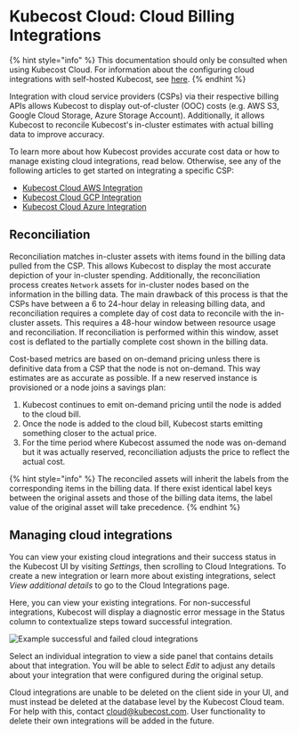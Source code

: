 # Kubecost Cloud: Cloud Billing Integrations

{% hint style="info" %}
This documentation should only be consulted when using Kubecost Cloud. For information about the configuring cloud integrations with self-hosted Kubecost, see [here](https://docs.kubecost.com/install-and-configure/install/cloud-integration).
{% endhint %}

Integration with cloud service providers (CSPs) via their respective billing APIs allows Kubecost to display out-of-cluster (OOC) costs (e.g. AWS S3, Google Cloud Storage, Azure Storage Account). Additionally, it allows Kubecost to reconcile Kubecost's in-cluster estimates with actual billing data to improve accuracy.

To learn more about how Kubecost provides accurate cost data or how to manage existing cloud integrations, read below. Otherwise, see any of the following articles to get started on integrating a specific CSP:

* [Kubecost Cloud AWS Integration](https://docs.kubecost.com/kubecost-cloud/kubecost-cloud-cloud-billing-integrations/kubecost-cloud-aws-integration)
* [Kubecost Cloud GCP Integration](https://docs.kubecost.com/kubecost-cloud/kubecost-cloud-cloud-billing-integrations/kubecost-cloud-gcp-integration)
* [Kubecost Cloud Azure Integration](https://docs.kubecost.com/kubecost-cloud/kubecost-cloud-cloud-billing-integrations/kubecost-cloud-azure-integration)

## Reconciliation

Reconciliation matches in-cluster assets with items found in the billing data pulled from the CSP. This allows Kubecost to display the most accurate depiction of your in-cluster spending. Additionally, the reconciliation process creates `Network` assets for in-cluster nodes based on the information in the billing data. The main drawback of this process is that the CSPs have between a 6 to 24-hour delay in releasing billing data, and reconciliation requires a complete day of cost data to reconcile with the in-cluster assets. This requires a 48-hour window between resource usage and reconciliation. If reconciliation is performed within this window, asset cost is deflated to the partially complete cost shown in the billing data.

Cost-based metrics are based on on-demand pricing unless there is definitive data from a CSP that the node is not on-demand. This way estimates are as accurate as possible. If a new reserved instance is provisioned or a node joins a savings plan:

1. Kubecost continues to emit on-demand pricing until the node is added to the cloud bill.
2. Once the node is added to the cloud bill, Kubecost starts emitting something closer to the actual price.
3. For the time period where Kubecost assumed the node was on-demand but it was actually reserved, reconciliation adjusts the price to reflect the actual cost.

{% hint style="info" %}
The reconciled assets will inherit the labels from the corresponding items in the billing data. If there exist identical label keys between the original assets and those of the billing data items, the label value of the original asset will take precedence.
{% endhint %}

## Managing cloud integrations

You can view your existing cloud integrations and their success status in the Kubecost UI by visiting _Settings_, then scrolling to Cloud Integrations. To create a new integration or learn more about existing integrations, select _View additional details_ to go to the Cloud Integrations page.

Here, you can view your existing integrations. For non-successful integrations, Kubecost will display a diagnostic error message in the Status column to contextualize steps toward successful integration.

![Example successful and failed cloud integrations](../../.gitbook/assets/Snag\_d920b39.png)

Select an individual integration to view a side panel that contains details about that integration. You will be able to select _Edit_ to adjust any details about your integration that were configured during the original setup.

Cloud integrations are unable to be deleted on the client side in your UI, and must instead be deleted at the database level by the Kubecost Cloud team. For help with this, contact [cloud@kubecost.com](mailto:cloud@kubecost.com). User functionality to delete their own integrations will be added in the future.
